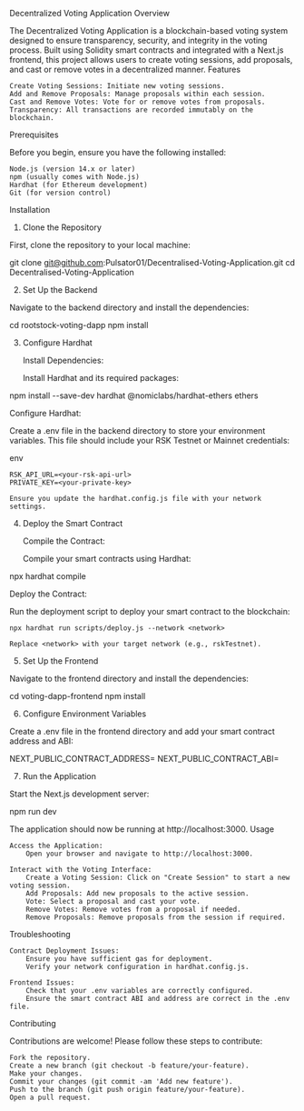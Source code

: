 Decentralized Voting Application
Overview

The Decentralized Voting Application is a blockchain-based voting system designed to ensure transparency, security, and integrity in the voting process. Built using Solidity smart contracts and integrated with a Next.js frontend, this project allows users to create voting sessions, add proposals, and cast or remove votes in a decentralized manner.
Features

    Create Voting Sessions: Initiate new voting sessions.
    Add and Remove Proposals: Manage proposals within each session.
    Cast and Remove Votes: Vote for or remove votes from proposals.
    Transparency: All transactions are recorded immutably on the blockchain.

Prerequisites

Before you begin, ensure you have the following installed:

    Node.js (version 14.x or later)
    npm (usually comes with Node.js)
    Hardhat (for Ethereum development)
    Git (for version control)

Installation
1. Clone the Repository

First, clone the repository to your local machine:

git clone git@github.com:Pulsator01/Decentralised-Voting-Application.git
cd Decentralised-Voting-Application

2. Set Up the Backend

Navigate to the backend directory and install the dependencies:

cd rootstock-voting-dapp
npm install

3. Configure Hardhat

    Install Dependencies:

    Install Hardhat and its required packages:

npm install --save-dev hardhat @nomiclabs/hardhat-ethers ethers

Configure Hardhat:

Create a .env file in the backend directory to store your environment variables. This file should include your RSK Testnet or Mainnet credentials:

env

    RSK_API_URL=<your-rsk-api-url>
    PRIVATE_KEY=<your-private-key>

    Ensure you update the hardhat.config.js file with your network settings.

4. Deploy the Smart Contract

    Compile the Contract:

    Compile your smart contracts using Hardhat:

npx hardhat compile

Deploy the Contract:

Run the deployment script to deploy your smart contract to the blockchain:

    npx hardhat run scripts/deploy.js --network <network>

    Replace <network> with your target network (e.g., rskTestnet).

5. Set Up the Frontend

Navigate to the frontend directory and install the dependencies:

cd voting-dapp-frontend
npm install

6. Configure Environment Variables

Create a .env file in the frontend directory and add your smart contract address and ABI:


NEXT_PUBLIC_CONTRACT_ADDRESS=<your-deployed-contract-address>
NEXT_PUBLIC_CONTRACT_ABI=<your-contract-abi>

7. Run the Application

Start the Next.js development server:

npm run dev

The application should now be running at http://localhost:3000.
Usage

    Access the Application:
        Open your browser and navigate to http://localhost:3000.

    Interact with the Voting Interface:
        Create a Voting Session: Click on "Create Session" to start a new voting session.
        Add Proposals: Add new proposals to the active session.
        Vote: Select a proposal and cast your vote.
        Remove Votes: Remove votes from a proposal if needed.
        Remove Proposals: Remove proposals from the session if required.

Troubleshooting

    Contract Deployment Issues:
        Ensure you have sufficient gas for deployment.
        Verify your network configuration in hardhat.config.js.

    Frontend Issues:
        Check that your .env variables are correctly configured.
        Ensure the smart contract ABI and address are correct in the .env file.

Contributing

Contributions are welcome! Please follow these steps to contribute:

    Fork the repository.
    Create a new branch (git checkout -b feature/your-feature).
    Make your changes.
    Commit your changes (git commit -am 'Add new feature').
    Push to the branch (git push origin feature/your-feature).
    Open a pull request.
